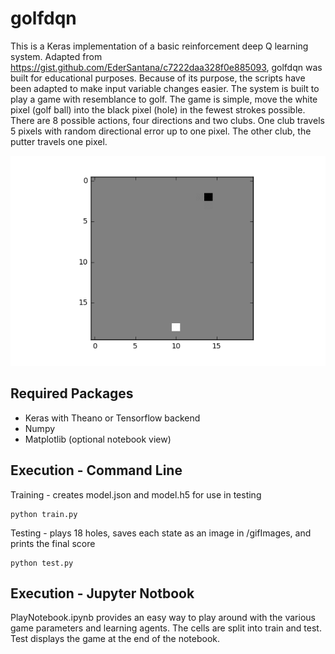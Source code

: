 # golfdqn
This is a Keras implementation of a basic reinforcement deep Q learning system. Adapted from https://gist.github.com/EderSantana/c7222daa328f0e885093, golfdqn was built for educational purposes. Because of its purpose, the scripts have been adapted to make input variable changes easier. The system is built to play a game with resemblance to golf. The game is simple, move the white pixel (golf ball) into the black pixel (hole) in the fewest strokes possible. There are 8 possible actions, four directions and two clubs. One club travels 5 pixels with random directional error up to one pixel. The other club, the putter travels one pixel.

![alt text](https://raw.githubusercontent.com/deanjohnr/golfdqn/master/output_HTLsHF.gif "Game GIF")

## Required Packages
* Keras with Theano or Tensorflow backend
* Numpy
* Matplotlib (optional notebook view)

## Execution - Command Line
Training - creates model.json and model.h5 for use in testing
```
python train.py
```
Testing - plays 18 holes, saves each state as an image in /gifImages, and prints the final score
```
python test.py
```
## Execution - Jupyter Notbook
PlayNotebook.ipynb provides an easy way to play around with the various game parameters and learning agents. The cells are split into train and test. Test displays the game at the end of the notebook.
